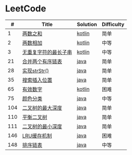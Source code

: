 LeetCode
========

| # | Title | Solution | Difficulty |
|---| ----- | -------- | ---------- |
|1|[两数之和](https://leetcode-cn.com/problems/two-sum/) | [kotlin](./problem/1.two-sum.kt)|简单|
|2|[两数相加](https://leetcode-cn.com/problems/add-two-numbers/) | [kotlin](./problem/2.add-two-numbers.kt)|中等|
|3|[无重复字符的最长子串](https://leetcode-cn.com/problems/longest-substring-without-repeating-characters/) | [kotlin](./problem/3.longest-substring-without-repeating-characters.kt)|中等|
|21|[合并两个有序链表](https://leetcode-cn.com/problems/merge-two-sorted-lists/) | [java](./problem/21.merge-two-sorted-lists.java)|简单|
|28|[实现strStr()](https://leetcode-cn.com/problems/implement-strstr/) | [java](./problem/28.implement-strstr.java)|简单|
|35|[搜索插入位置](https://leetcode-cn.com/problems/search-insert-position/) | [java](./problem/35.search-insert-position.java)|简单|
|65|[有效数字](https://leetcode-cn.com/problems/valid-number/) | [kotlin](./problem/65.valid-number.kt)|困难|
|75|[颜色分类](https://leetcode-cn.com/problems/sort-colors/) | [java](./problem/75.sort-colors.java)|中等|
|104|[二叉树的最大深度](https://leetcode-cn.com/problems/maximum-depth-of-binary-tree/) | [java](./problem/104.maximum-depth-of-binary-tree.java)|简单|
|110|[平衡二叉树](https://leetcode-cn.com/problems/balanced-binary-tree/) | [java](./problem/110.balanced-binary-tree.java)|简单|
|111|[二叉树的最小深度](https://leetcode-cn.com/problems/minimum-depth-of-binary-tree/) | [java](./problem/111.minimum-depth-of-binary-tree.java)|简单|
|146|[LRU缓存机制](https://leetcode-cn.com/problems/lru-cache/) | [java](./problem/146.lru-cache.java)|困难|
|148|[排序链表](https://leetcode-cn.com/problems/sort-list/) | [java](./problem/148.sort-list.java)|中等|